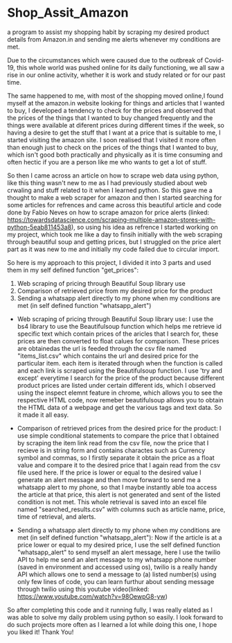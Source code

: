 # Shop_Assit_Amazon
 a program to assist my shopping habit by scraping my desired product details from Amazon.in and sending me alerts whenever my conditions are met.
 
 Due to the circumstances which were caused due to the outbreak of Covid-19, this whole world was pushed online for its daily functioning, we all saw a rise in our online activity, whether it is work and study related or for our past time.

 The same happened to me, with most of the shopping moved online,I found myself at the amazon.in website looking for things and articles that I wanted to buy, I developed a    tendency to check for the prices and observed that the prices of the things that I wanted to buy changed frequently and the things were available at diferent prices during different times if the week, so having a desire to get the stuff that I want at a price that is suitable to me, I started visiting the amazon site. I soon realised that I visited  it more often than enough just to check on the prices of the things that I wanted to buy, which isn't good both practically and physically as it is time consuming and often hectic if you are a person like me who wants to get a lot of stuff.

 So then I came across an article on how to scrape web data using python, like this thing wasn't new to me as I had previously studied about web crwaling and stuff related to it when I learned python. So this gave me a thought to make a web scraper for amazon and then I started searching for some articles for refrences and came across this beautiful article and code done by Fabio Neves on how to scrape amazon for price alerts (linked: https://towardsdatascience.com/scraping-multiple-amazon-stores-with-python-5eab811453a8), so using his idea as refrence I started working on my project, which took me like a day to finsih initially with the web scraping through beautiful soup and getting prices, but I struggled on the price alert part as it was new to me and initially my code failed due to circular import.
 
 So here is my approach to this project, I divided it into 3 parts and used them in my self defined function "get_prices":
 1. Web scraping of pricing through Beautiful Soup library use
 2. Comparison of retrieved price from my desired price for the product
 3. Sending a whatsapp alert directly to my phone when my conditions are met (in self defined function "whatsapp_alert")

- Web scraping of pricing through Beautiful Soup library use:
 I use the bs4 library to use the Beautifulsoup function which helps me retrieve id specific text which contain prices of the aricles that I search for, these prices are then converted to float calues for comparison. These prices are obtainedas the url is feeded through the csv file named "items_list.csv" which contains the url and desired price for the particular item. each item is iterated through when the function is called and each link is scraped using the Beautifulsoup function. I use 'try and except' everytime I search for the price of the product because different product prices are listed under certain different ids, which I observed using the inspect elemnt feature in chrome, which allows you to see the respective HTML code, now remeber beautifulsoup allows you to obtain the HTML data of a webpage and get the various tags and text data. So it made it all easy.   
 
- Comparison of retrieved prices from the desired price for the product:
 I use simple conditional statements to compare the price that I obtained by scraping the item link read from the csv file, now the price that I recieve is in string form and contains charactes such as Currency symbol and commas, so I firstly separate it obtain the price as a float value and compare it to the desired price that I again read from the csv file used here. If the price is lower or equal to the desired value I generate an alert message and then move forward to send me a whatsapp alert to my phone, so that I maybe instantly able toa access the article at that price, this alert is not generated and sent of the listed condition is not met. This whole retrieval is saved into an excel file named "searched_results.csv" with columns such as article name, price, time of retrieval, and alerts.
 
- Sending a whatsapp alert directly to my phone when my conditions are met (in self defined function "whatsapp_alert"):
 Now if the article is at a price lower or equal to my desired price, I use the self defined function "whatsapp_alert" to send myself an alert message, here I use the twilio API to help me send an alert message to my whatsapp phone number (saved in environment and accessed using os), twilio is a really handy API which allows one to send a message to (a) listed number(s) using only few lines of code, you can learn furthur about sending message through twilio using this youtube video(linked: https://www.youtube.com/watch?v=98OewpG8-yw)
 
So after completing this code and it running fully, I was really elated as I was able to solve my daily problem using python so easily. I look forward to do such projects more often as I learned a lot while doing this one, I hope you liked it!
Thank You!
